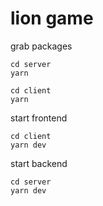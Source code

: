 # lion game

grab packages

```
cd server
yarn

cd client
yarn
```

start frontend

```
cd client
yarn dev
```

start backend

```
cd server
yarn dev
```
